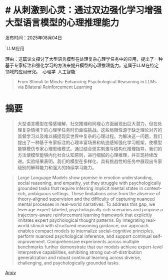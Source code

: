 # # 从刺激到心灵：通过双边强化学习增强大型语言模型的心理推理能力

发布时间：2025年08月04日

`LLM应用

理由：这篇论文探讨了大型语言模型在处理复杂心理学任务中的应用，提出了一种基于专家标注和强化学习的方法来提升模型的心理推理能力。这属于LLM在特定领域的应用研究。` `心理学` `人工智能`

> From Stimuli to Minds: Enhancing Psychological Reasoning in LLMs via Bilateral Reinforcement Learning

# 摘要

> 大型语言模型在情感理解、社交推理和同理心方面展现出巨大潜力，但在处理复杂情境下的心理学任务时仍面临挑战。这些局限性源于缺乏理论对齐的监督学习以及难以捕捉现实世界中复杂的心理过程。为解决这一问题，我们提出了一种基于专家标注的心理丰富场景和轨迹感知强化学习框架，使模型能够模仿专家心理思维模式。通过结合现实刺激与结构化推理指导，我们的方法使模型能够内化社会认知原则，进行细腻的心理推理，并实现持续改进。实验结果表明，我们的模型在多样化、具有挑战性的任务中展现出专家级别的解释能力和强大的持续学习能力。

> Large Language Models show promise in emotion understanding, social reasoning, and empathy, yet they struggle with psychologically grounded tasks that require inferring implicit mental states in context-rich, ambiguous settings. These limitations arise from the absence of theory-aligned supervision and the difficulty of capturing nuanced mental processes in real-world narratives. To address this gap, we leverage expert-labeled, psychologically rich scenarios and propose a trajectory-aware reinforcement learning framework that explicitly imitates expert psychological thought patterns. By integrating real-world stimuli with structured reasoning guidance, our approach enables compact models to internalize social-cognitive principles, perform nuanced psychological inference, and support continual self-improvement. Comprehensive experiments across multiple benchmarks further demonstrate that our models achieve expert-level interpretive capabilities, exhibiting strong out-of-distribution generalization and robust continual learning across diverse, challenging, and psychologically grounded tasks.

[Arxiv](https://arxiv.org/abs/2508.02458)